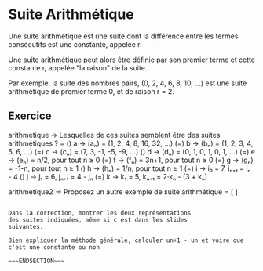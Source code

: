 <!SLIDE>

# Suite Arithmétique

Une suite arithmétique est une suite dont la différence
entre les termes consécutifs est une constante, appelée r.

Une suite arithmétique peut alors être définie par son premier
terme et cette constante r, appelée "la raison" de la suite.

Par exemple, la suite des nombres pairs, (0, 2, 4, 6, 8, 10, …)
est une suite arithmétique de premier terme 0, et de raison r = 2.

<!SLIDE form=arithmetique_exemple>

## Exercice

arithmetique -> Lesquelles de ces suites semblent être des suites arithmétiques ? =
    ()  a -> (aₙ) = (1, 2, 4, 8, 16, 32, …)
    (=) b -> (bₙ) = (1, 2, 3, 4, 5, 6, …)
    (=) c -> (cₙ) = (7, 3, -1, -5, -9, …)
    ()  d -> (dₙ) = (0, 1, 0, 1, 0, 1, …)
    (=) e -> (eₙ) = n/2, pour tout n ≥ 0
    (=) f -> (fₙ) = 3n+1, pour tout n ≥ 0
    (=) g -> (gₙ) = -1-n, pour tout n ≥ 1
    ()  h -> (hₙ) = 1/n, pour tout n ≥ 1
    (=) i -> i₀ = 7, iₙ₊₁ = iₙ - 4
    ()  j -> j₁ = 6, jₙ₊₁ = 4 - jₙ
    (=) k -> k₁ = 5, kₙ₊₁ = 2·kₙ - (3 + kₙ)

arithmetique2 -> Proposez un autre exemple de suite arithmétique = [   ]

~~~SECTION:notes~~~

Dans la correction, montrer les deux représentations
des suites indiquées, même si c'est dans les slides
suivantes.

Bien expliquer la méthode générale, calculer un+1 - un et voire que
c'est une constante ou non

~~~ENDSECTION~~~
